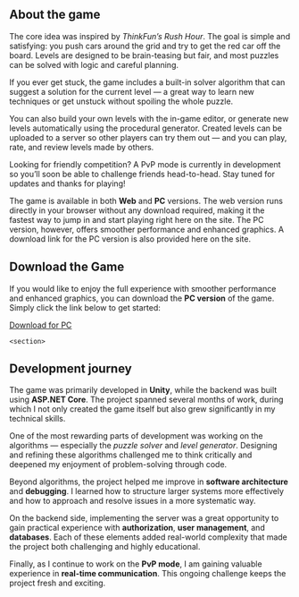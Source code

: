 <section>
      <h2>About the game</h2>

  <p>
    The core idea was inspired by <em>ThinkFun’s Rush Hour</em>. The goal is simple and satisfying:
    you push cars around the grid and try to get the red car off the board. Levels are designed
    to be brain-teasing but fair, and most puzzles can be solved with logic and careful planning.
  </p>

  <p>
    If you ever get stuck, the game includes a built-in solver algorithm that can suggest a
    solution for the current level — a great way to learn new techniques or get unstuck
    without spoiling the whole puzzle.
  </p>

  <p>
    You can also build your own levels with the in-game editor, or generate new levels
    automatically using the procedural generator. Created levels can be uploaded to a server
    so other players can try them out — and you can play, rate, and review levels made by others.
  </p>

  <p>
    Looking for friendly competition? A PvP mode is currently in development so you’ll soon
    be able to challenge friends head-to-head. Stay tuned for updates and thanks for playing!
  </p>

  <p>
    The game is available in both <strong>Web</strong> and <strong>PC</strong> versions.
    The web version runs directly in your browser without any download required, making it
    the fastest way to jump in and start playing right here on the site.  
    The PC version, however, offers smoother performance and enhanced graphics.  
    A download link for the PC version is also provided here on the site.
  </p>
</section>

<section>
  <h2 id="download">Download the Game</h2>

  <p>
    If you would like to enjoy the full experience with smoother performance and enhanced graphics,
    you can download the <strong>PC version</strong> of the game.  
    Simply click the link below to get started:
  </p>

  <p>
  <a href="https://www.mediafire.com/file/ya99x81todldg2p/Car_Game_PC_version.zip/file" target="_blank" rel="noopener noreferrer" class="download-btn">
    Download for PC
  </a>
  </p>
    </section>

    <section>
<h2 id="development">Development journey</h2>

  <p>
    The game was primarily developed in <strong>Unity</strong>, while the backend was built using
    <strong>ASP.NET Core</strong>. The project spanned several months of work, during which I not
    only created the game itself but also grew significantly in my technical skills.
  </p>

  <p>
    One of the most rewarding parts of development was working on the algorithms — especially the
    <em>puzzle solver</em> and <em>level generator</em>. Designing and refining these algorithms
    challenged me to think critically and deepened my enjoyment of problem-solving through code.
  </p>

  <p>
    Beyond algorithms, the project helped me improve in <strong>software architecture</strong> and
    <strong>debugging</strong>. I learned how to structure larger systems more effectively and how
    to approach and resolve issues in a more systematic way.
  </p>

  <p>
    On the backend side, implementing the server was a great opportunity to gain practical
    experience with <strong>authorization</strong>, <strong>user management</strong>, and
    <strong>databases</strong>. Each of these elements added real-world complexity that made the
    project both challenging and highly educational.
  </p>

  <p>
    Finally, as I continue to work on the <strong>PvP mode</strong>, I am gaining valuable
    experience in <strong>real-time communication</strong>. This ongoing challenge keeps the project fresh and exciting.
  </p>
</section>
